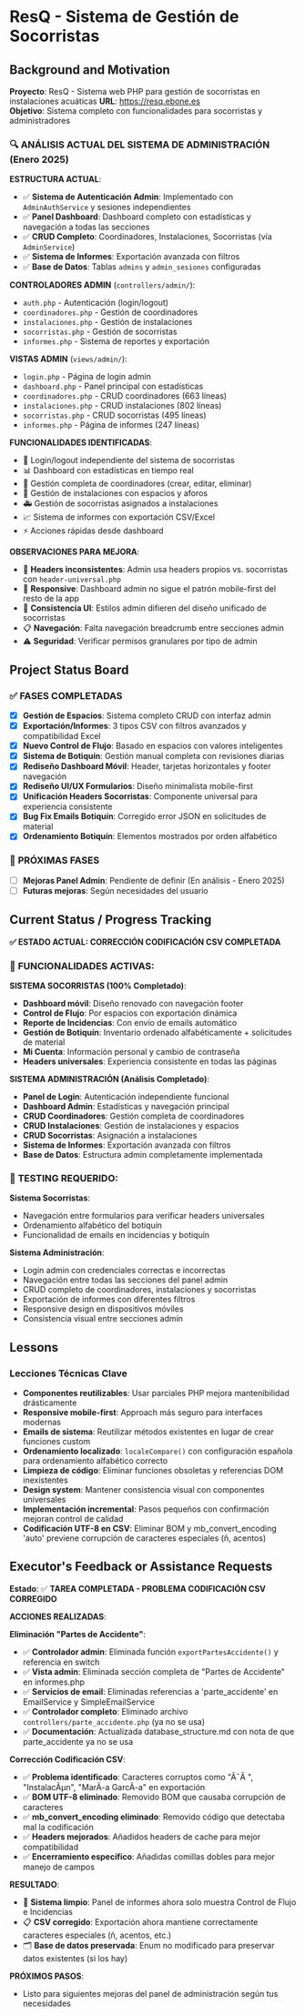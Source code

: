 # ResQ - Sistema de Gestión de Socorristas

## Background and Motivation

**Proyecto**: ResQ - Sistema web PHP para gestión de socorristas en instalaciones acuáticas
**URL**: https://resq.ebone.es  
**Objetivo**: Sistema completo con funcionalidades para socorristas y administradores

### 🔍 **ANÁLISIS ACTUAL DEL SISTEMA DE ADMINISTRACIÓN** (Enero 2025)

**ESTRUCTURA ACTUAL**:
- ✅ **Sistema de Autenticación Admin**: Implementado con `AdminAuthService` y sesiones independientes
- ✅ **Panel Dashboard**: Dashboard completo con estadísticas y navegación a todas las secciones
- ✅ **CRUD Completo**: Coordinadores, Instalaciones, Socorristas (vía `AdminService`)
- ✅ **Sistema de Informes**: Exportación avanzada con filtros
- ✅ **Base de Datos**: Tablas `admins` y `admin_sesiones` configuradas

**CONTROLADORES ADMIN** (`controllers/admin/`):
- `auth.php` - Autenticación (login/logout)
- `coordinadores.php` - Gestión de coordinadores
- `instalaciones.php` - Gestión de instalaciones  
- `socorristas.php` - Gestión de socorristas
- `informes.php` - Sistema de reportes y exportación

**VISTAS ADMIN** (`views/admin/`):
- `login.php` - Página de login admin
- `dashboard.php` - Panel principal con estadísticas
- `coordinadores.php` - CRUD coordinadores (663 líneas)
- `instalaciones.php` - CRUD instalaciones (802 líneas)
- `socorristas.php` - CRUD socorristas (495 líneas)
- `informes.php` - Página de informes (247 líneas)

**FUNCIONALIDADES IDENTIFICADAS**:
- 🔐 Login/logout independiente del sistema de socorristas
- 📊 Dashboard con estadísticas en tiempo real
- 👥 Gestión completa de coordinadores (crear, editar, eliminar)
- 🏢 Gestión de instalaciones con espacios y aforos
- 🚑 Gestión de socorristas asignados a instalaciones
- 📈 Sistema de informes con exportación CSV/Excel
- ⚡ Acciones rápidas desde dashboard

**OBSERVACIONES PARA MEJORA**:
- 🎨 **Headers inconsistentes**: Admin usa headers propios vs. socorristas con `header-universal.php`
- 📱 **Responsive**: Dashboard admin no sigue el patrón mobile-first del resto de la app
- 🔄 **Consistencia UI**: Estilos admin difieren del diseño unificado de socorristas
- 📋 **Navegación**: Falta navegación breadcrumb entre secciones admin
- ⚠️ **Seguridad**: Verificar permisos granulares por tipo de admin

## Project Status Board

### ✅ **FASES COMPLETADAS**
- [x] **Gestión de Espacios**: Sistema completo CRUD con interfaz admin
- [x] **Exportación/Informes**: 3 tipos CSV con filtros avanzados y compatibilidad Excel
- [x] **Nuevo Control de Flujo**: Basado en espacios con valores inteligentes
- [x] **Sistema de Botiquín**: Gestión manual completa con revisiones diarias
- [x] **Rediseño Dashboard Móvil**: Header, tarjetas horizontales y footer navegación
- [x] **Rediseño UI/UX Formularios**: Diseño minimalista mobile-first
- [x] **Unificación Headers Socorristas**: Componente universal para experiencia consistente
- [x] **Bug Fix Emails Botiquín**: Corregido error JSON en solicitudes de material
- [x] **Ordenamiento Botiquín**: Elementos mostrados por orden alfabético

### 🔄 **PRÓXIMAS FASES**
- [ ] **Mejoras Panel Admin**: Pendiente de definir (En análisis - Enero 2025)
- [ ] **Futuras mejoras**: Según necesidades del usuario

## Current Status / Progress Tracking

**✅ ESTADO ACTUAL: CORRECCIÓN CODIFICACIÓN CSV COMPLETADA**

### 🎯 **FUNCIONALIDADES ACTIVAS**:

**SISTEMA SOCORRISTAS (100% Completado)**:
- **Dashboard móvil**: Diseño renovado con navegación footer
- **Control de Flujo**: Por espacios con exportación dinámica
- **Reporte de Incidencias**: Con envío de emails automático
- **Gestión de Botiquín**: Inventario ordenado alfabéticamente + solicitudes de material
- **Mi Cuenta**: Información personal y cambio de contraseña
- **Headers universales**: Experiencia consistente en todas las páginas

**SISTEMA ADMINISTRACIÓN (Análisis Completado)**:
- **Panel de Login**: Autenticación independiente funcional
- **Dashboard Admin**: Estadísticas y navegación principal
- **CRUD Coordinadores**: Gestión completa de coordinadores
- **CRUD Instalaciones**: Gestión de instalaciones y espacios
- **CRUD Socorristas**: Asignación a instalaciones
- **Sistema de Informes**: Exportación avanzada con filtros
- **Base de Datos**: Estructura admin completamente implementada

### 🧪 **TESTING REQUERIDO**:

**Sistema Socorristas**:
- Navegación entre formularios para verificar headers universales
- Ordenamiento alfabético del botiquín
- Funcionalidad de emails en incidencias y botiquín

**Sistema Administración**:
- Login admin con credenciales correctas e incorrectas
- Navegación entre todas las secciones del panel admin
- CRUD completo de coordinadores, instalaciones y socorristas
- Exportación de informes con diferentes filtros
- Responsive design en dispositivos móviles
- Consistencia visual entre secciones admin

## Lessons

### Lecciones Técnicas Clave
- **Componentes reutilizables**: Usar parciales PHP mejora mantenibilidad drásticamente
- **Responsive mobile-first**: Approach más seguro para interfaces modernas
- **Emails de sistema**: Reutilizar métodos existentes en lugar de crear funciones custom
- **Ordenamiento localizado**: `localeCompare()` con configuración española para ordenamiento alfabético correcto
- **Limpieza de código**: Eliminar funciones obsoletas y referencias DOM inexistentes
- **Design system**: Mantener consistencia visual con componentes universales
- **Implementación incremental**: Pasos pequeños con confirmación mejoran control de calidad
- **Codificación UTF-8 en CSV**: Eliminar BOM y mb_convert_encoding 'auto' previene corrupción de caracteres especiales (ñ, acentos)

## Executor's Feedback or Assistance Requests

**Estado**: ✅ **TAREA COMPLETADA - PROBLEMA CODIFICACIÓN CSV CORREGIDO**

**ACCIONES REALIZADAS**:

**Eliminación "Partes de Accidente"**:
- ✅ **Controlador admin**: Eliminada función `exportPartesAccidente()` y referencia en switch
- ✅ **Vista admin**: Eliminada sección completa de "Partes de Accidente" en informes.php
- ✅ **Servicios de email**: Eliminadas referencias a 'parte_accidente' en EmailService y SimpleEmailService
- ✅ **Controlador completo**: Eliminado archivo `controllers/parte_accidente.php` (ya no se usa)
- ✅ **Documentación**: Actualizada database_structure.md con nota de que parte_accidente ya no se usa

**Corrección Codificación CSV**:
- ✅ **Problema identificado**: Caracteres corruptos como "Ã¯Ã ", "InstalacÃµn", "MarÃ-a GarcÃ-a" en exportación
- ✅ **BOM UTF-8 eliminado**: Removido BOM que causaba corrupción de caracteres
- ✅ **mb_convert_encoding eliminado**: Removido código que detectaba mal la codificación
- ✅ **Headers mejorados**: Añadidos headers de cache para mejor compatibilidad
- ✅ **Encerramiento específico**: Añadidas comillas dobles para mejor manejo de campos

**RESULTADO**:
- 🧹 **Sistema limpio**: Panel de informes ahora solo muestra Control de Flujo e Incidencias
- 📋 **CSV corregido**: Exportación ahora mantiene correctamente caracteres especiales (ñ, acentos, etc.)
- 🗂️ **Base de datos preservada**: Enum no modificado para preservar datos existentes (si los hay)

**PRÓXIMOS PASOS**:
- Listo para siguientes mejoras del panel de administración según tus necesidades 
